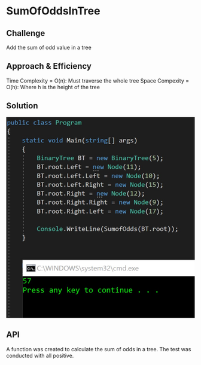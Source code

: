 # SumOfOddsInTree


## Challenge
Add the sum of odd value in a tree


## Approach & Efficiency
Time Complexity = O(n): Must traverse the whole tree
Space Compexity = O(h): Where h is the height of the tree

## Solution
![Sum of Odds Tree](/Assets/SumofOddsInTree.jpg)

## API
A function was created to calculate the sum of odds in a tree. The test was conducted with all positive.